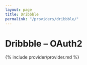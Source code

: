 ```yaml
---
layout: page
title: Dribbble
permalink: "/providers/dribbble/"
---
```

# Dribbble – OAuth2

{% include provider/provider.md %}
